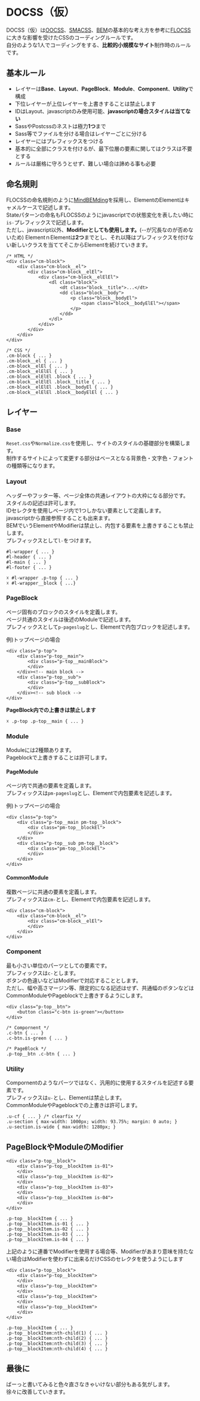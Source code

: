 # DOCSS（仮）
DOCSS（仮）は[OOCSS](https://github.com/stubbornella/oocss/wiki)、[SMACSS](https://smacss.com/ja)、[BEM](http://bem.info/)の基本的な考え方を参考に[FLOCSS](https://github.com/hiloki/flocss)に大きな影響を受けたCSSのコーディングルールです。  
自分のような1人でコーディングをする、**比較的小規模なサイト**制作時のルールです。

## 基本ルール
* レイヤーは**Base**、**Layout**、**PageBlock**、**Module**、**Component**、**Utility**で構成
* 下位レイヤーが上位レイヤーを上書きすることは禁止します
* IDはLayout、javascriptのみ使用可能、**javascriptの場合スタイルは当てない**
* SassやPostcssのネストは極力**1つ**まで
* Sass等でファイルを分ける場合はレイヤーごとに分ける
* レイヤーにはプレフィックスをつける
* 基本的に全部にクラスを付けるが、最下位層の要素に関してはクラスは不要とする
* ルールは厳格に守ろうとせず、難しい場合は諦める事も必要

## 命名規則
FLOCSSの命名規則のように[MindBEMding](https://csswizardry.com/2013/01/mindbemding-getting-your-head-round-bem-syntax/)を採用し、ElementのElementはキャメルケースで記述します。  
Stateパターンの命名もFLOCSSのようにjavascriptでの状態変化を表したい時に`is-`プレフィックスで記述します。  
ただし、javascript以外、**Modifierとしても使用します。**(--が冗長なのが否めないため)
ElementｎElementは**2つ**までとし、それ以降はプレフィックスを付けない新しいクラスを当ててそこからElementを続けていきます。  

    /* HTML */
    <div class="cm-block">
        <div class="cm-block__el">
            <div class="cm-block__elEl">
                <div class="cm-block__elElEl">
                    <dl class="block">
                        <dt class="block__title">...</dt>
                        <dd class="block__body">
                            <p class="block__bodyEl">
                                <span class="block__bodyElEl"></span>
                            </p>
                        </dd>
                    </dl>
                </div>
            </div>
        </div>
    </div>

    /* CSS */
    .cm-block { ... }
    .cm-block__el { ... }
    .cm-block__elEl { ... }
    .cm-block__elElEl { ... }
    .cm-block__elElEl .block { ... }
    .cm-block__elElEl .block__title { ... }
    .cm-block__elElEl .block__bodyEl { ... }
    .cm-block__elElEl .block__bodyElEl { ... }

## レイヤー
### Base
`Reset.css`や`Normalize.css`を使用し、サイトのスタイルの基礎部分を構築します。  
制作するサイトによって変更する部分はベースとなる背景色・文字色・フォントの種類等になります。

### Layout
ヘッダーやフッター等、ページ全体の共通レイアウトの大枠になる部分です。  
スタイルの記述は許可します。  
IDセレクタを使用しページ内で1つしかない要素として定義します。  
javascriptから直接参照することも出来ます。  
BEMでいうElementやModifierは禁止し、内包する要素を上書きすることも禁止します。  
プレフィックスとして`l-`をつけます。

    #l-wrapper { ... }
    #l-header { ... }
    #l-main { ... }
    #l-footer { ... }

    ☓ #l-wrapper .p-top { ... }
    ☓ #l-wrapper__block { ...}


### PageBlock
ページ固有のブロックのスタイルを定義します。  
ページ共通のスタイルは後述のModuleで記述します。  
プレフィックスとして`p-pageslug`とし、Elementで内包ブロックを記述します。

例)トップページの場合  

    <div class="p-top">
        <div class="p-top__main">
            <div class="p-top__mainBlock">
            </div>
        </div><!-- main block -->
        <div class="p-top__sub">
            <div class="p-top__subBlock">
            </div>
        </div><!-- sub block -->
    </div>

**PageBlock内での上書きは禁止します**  

    ☓ .p-top .p-top__main { ... }

### Module
Moduleには2種類あります。  
Pageblockで上書きすることは許可します。

#### PageModule
ページ内で共通の要素を定義します。  
プレフィックスは`pm-pageslug`とし、Elementで内包要素を記述します。

例)トップページの場合

    <div class="p-top">
        <div class="p-top__main pm-top__block">
            <div class="pm-top__blockEl">
            </div>
        </div>
        <div class="p-top__sub pm-top__block">
            <div class="pm-top__blockEl">
            </div>
        </div>
    </div>

#### CommonModule
複数ページに共通の要素を定義します。  
プレフィックスは`cm-`とし、Elementで内包要素を記述します。

    <div class="cm-block">
        <div class="cm-block__el">
            <div class="cm-block__elEl">
            </div>
        </div>
    </div>

### Component
最も小さい単位のパーツとしての要素です。  
プレフィックスは`c-`とします。  
ボタンの色違いなどはModifierで対応することとします。  
ただし、幅や高さマージン等、限定的になる記述はせず、共通幅のボタンなどはCommonModuleやPageblockで上書きするようにします。

    <div class="p-top__btn">
        <button class="c-btn is-green"></button>
    </div>

    /* Compornent */
    .c-btn { ... }
    .c-btn.is-green { ... }

    /* PageBlock */
    .p-top__btn .c-btn { ... }

### Utility
Compornentのようなパーツではなく、汎用的に使用するスタイルを記述する要素です。  
プレフィックスは`u-`とし、Elementは禁止します。  
CommonModuleやPageblockでの上書きは許可します。

    .u-cf { ... } /* clearfix */
    .u-section { max-width: 1000px; width: 93.75%; margin: 0 auto; }
    .u-section.is-wide { max-width: 1280px; }


## PageBlockやModuleのModifier

    <div class="p-top__block">
        <div class="p-top__blockItem is-01">
        </div>
        <div class="p-top__blockItem is-02">
        </div>
        <div class="p-top__blockItem is-03">
        </div>
        <div class="p-top__blockItem is-04">
        </div>
    </div>

    .p-top__blockItem { ... }
    .p-top__blockItem.is-01 { ... }
    .p-top__blockItem.is-02 { ... }
    .p-top__blockItem.is-03 { ... }
    .p-top__blockItem.is-04 { ... }

上記のように連番でModifierを使用する場合等、Modifierがあまり意味を持たない場合はModifierを使わずに出来るだけCSSのセレクタを使うようにします

    <div class="p-top__block">
        <div class="p-top__blockItem">
        </div>
        <div class="p-top__blockItem">
        </div>
        <div class="p-top__blockItem">
        </div>
        <div class="p-top__blockItem">
        </div>
    </div>

    .p-top__blockItem { ... }
    .p-top__blockItem:nth-child(1) { ... }
    .p-top__blockItem:nth-child(2) { ... }
    .p-top__blockItem:nth-child(3) { ... }
    .p-top__blockItem:nth-child(4) { ... }


## 最後に
ばーっと書いてみると色々直さなきゃいけない部分もある気がします。  
徐々に改善していきます。
